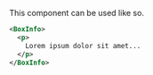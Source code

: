 This component can be used like so.

```xml
<BoxInfo>
  <p>
    Lorem ipsum dolor sit amet...
  </p>
</BoxInfo>
```